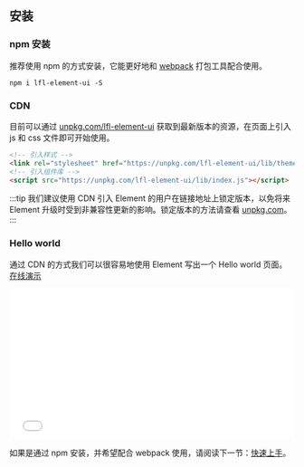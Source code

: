 ## 安装

### npm 安装

推荐使用 npm 的方式安装，它能更好地和 [webpack](https://webpack.js.org/) 打包工具配合使用。

```shell
npm i lfl-element-ui -S
```

### CDN

目前可以通过 [unpkg.com/lfl-element-ui](https://unpkg.com/lfl-element-ui/) 获取到最新版本的资源，在页面上引入 js 和 css 文件即可开始使用。

```html
<!-- 引入样式 -->
<link rel="stylesheet" href="https://unpkg.com/lfl-element-ui/lib/theme-chalk/index.css">
<!-- 引入组件库 -->
<script src="https://unpkg.com/lfl-element-ui/lib/index.js"></script>
```

:::tip
我们建议使用 CDN 引入 Element 的用户在链接地址上锁定版本，以免将来 Element 升级时受到非兼容性更新的影响。锁定版本的方法请查看 [unpkg.com](https://unpkg.com)。
:::

### Hello world

通过 CDN 的方式我们可以很容易地使用 Element 写出一个 Hello world 页面。[在线演示](https://codepen.io/bofeng/pen/poaEmJY)

<iframe height="265" style="width: 100%;" scrolling="no" title="Element demo" src="//codepen.io/bofeng/embed/poaEmJY/?height=265&theme-id=light&default-tab=html" frameborder="no" allowtransparency="true" allowfullscreen="true">
  See the Pen <a href='https://codepen.io/bofeng/pen/poaEmJY/'>Element demo</a> by hetech
  (<a href='https://codepen.io/bofeng'>@bofeng</a>) on <a href='https://codepen.io'>CodePen</a>.
</iframe>

如果是通过 npm 安装，并希望配合 webpack 使用，请阅读下一节：[快速上手](/#/zh-CN/component/quickstart)。
